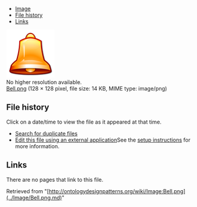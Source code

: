 * [Image](../Image/Bell.png.md#file)
* [File history](../Image/Bell.png.md#filehistory)
* [Links](../Image/Bell.png.md#filelinks)

[![Image:Bell.png](../images/6/6e/Bell.png)](../images/6/6e/Bell.png)  
No higher resolution available.  
[Bell.png](../images/6/6e/Bell.png)‎ (128 × 128 pixel, file size: 14 KB, MIME type: image/png)

## File history

Click on a date/time to view the file as it appeared at that time.



  
* [Search for duplicate files](http://ontologydesignpatterns.org/wiki/Special:FileDuplicateSearch/Bell.png "Special:FileDuplicateSearch/Bell.png")
* [Edit this file using an external application](http://ontologydesignpatterns.org/wiki/index.php?title=Image:Bell.png&action=edit&externaledit=true&mode=file "Image:Bell.png")See the [setup instructions](http://www.mediawiki.org/wiki/Manual:External_editors "http://www.mediawiki.org/wiki/Manual:External_editors") for more information.

## Links



There are no pages that link to this file.




Retrieved from "[http://ontologydesignpatterns.org/wiki/Image:Bell.png](../Image/Bell.png.md)"